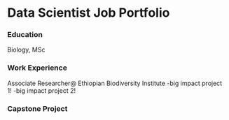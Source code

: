# Data Scientist Job Portfolio

### Education
Biology, MSc

### Work Experience
Associate Researcher@ Ethiopian Biodiversity Institute
-big impact project 1!
-big impact project 2!

### Capstone Project
